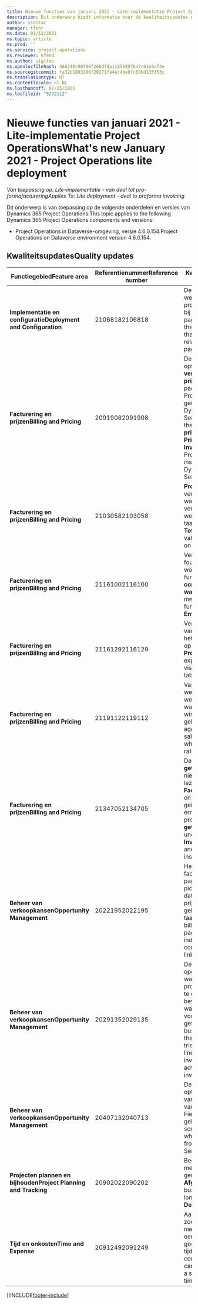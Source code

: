 ```yaml
---
title: Nieuwe functies van januari 2021 - Lite-implementatie Project Operations
description: Dit onderwerp biedt informatie over de kwaliteitsupdates die beschikbaar zijn in de release van januari 2021 voor de Lite-implementatie van Project Operations.
author: sigitac
manager: tfehr
ms.date: 01/12/2021
ms.topic: article
ms.prod: ''
ms.service: project-operations
ms.reviewer: kfend
ms.author: sigitac
ms.openlocfilehash: 460240c90f98f268dfda11858897b47c61e8af4e
ms.sourcegitcommit: fa32b1893286f20271fa4ec4be8fc68bd135f53c
ms.translationtype: HT
ms.contentlocale: nl-NL
ms.lasthandoff: 02/15/2021
ms.locfileid: "5272112"
---
```

# <a name="whats-new-january-2021---project-operations-lite-deployment"></a><span data-ttu-id="417f5-103">Nieuwe functies van januari 2021 - Lite-implementatie Project Operations</span><span class="sxs-lookup"><span data-stu-id="417f5-103">What's new January 2021 - Project Operations lite deployment</span></span>


<span data-ttu-id="417f5-104">_Van toepassing op: Lite-implementatie - van deal tot pro-formafacturering_</span><span class="sxs-lookup"><span data-stu-id="417f5-104">_Applies To: Lite deployment - deal to proforma invoicing_</span></span>

<span data-ttu-id="417f5-105">Dit onderwerp is van toepassing op de volgende onderdelen en versies van Dynamics 365 Project Operations:</span><span class="sxs-lookup"><span data-stu-id="417f5-105">This topic applies to the following Dynamics 365 Project Operations components and versions:</span></span>

  - <span data-ttu-id="417f5-106">Project Operations in Dataverse-omgeving, versie 4.6.0.154.</span><span class="sxs-lookup"><span data-stu-id="417f5-106">Project Operations on Dataverse environment version 4.6.0.154.</span></span>
  
## <a name="quality-updates"></a><span data-ttu-id="417f5-107">Kwaliteitsupdates</span><span class="sxs-lookup"><span data-stu-id="417f5-107">Quality updates</span></span>

| <span data-ttu-id="417f5-108">**Functiegebied**</span><span class="sxs-lookup"><span data-stu-id="417f5-108">**Feature area**</span></span> | <span data-ttu-id="417f5-109">**Referentienummer**</span><span class="sxs-lookup"><span data-stu-id="417f5-109">**Reference number**</span></span> | <span data-ttu-id="417f5-110">**Kwaliteitsupdate**</span><span class="sxs-lookup"><span data-stu-id="417f5-110">**Quality update**</span></span> |
| --- | --- | --- |
| <span data-ttu-id="417f5-111">**Implementatie en configuratie**</span><span class="sxs-lookup"><span data-stu-id="417f5-111">**Deployment and Configuration**</span></span> | <span data-ttu-id="417f5-112">2106818</span><span class="sxs-lookup"><span data-stu-id="417f5-112">2106818</span></span> | <span data-ttu-id="417f5-113">De hernoeming van de webresource die problemen veroorzaakte bij het aanpassen van een pagina, is opgelost.</span><span class="sxs-lookup"><span data-stu-id="417f5-113">Fixed the webresource rename that was causing issues related to customizing a page.</span></span> |
| <span data-ttu-id="417f5-114">**Facturering en prijzen**</span><span class="sxs-lookup"><span data-stu-id="417f5-114">**Billing and Pricing**</span></span> | <span data-ttu-id="417f5-115">2091908</span><span class="sxs-lookup"><span data-stu-id="417f5-115">2091908</span></span> | <span data-ttu-id="417f5-116">De zichtbaarheid van de opties **Prijzen vergrendelen** en **Huidige prijzen gebruiken** op de pagina **Factuur** wanneer Project Operations is geïnstalleerd samen met Dynamics 365 Field Service is opgelost.</span><span class="sxs-lookup"><span data-stu-id="417f5-116">Fixed the visibility of the **Lock pricing** and **Use Current Pricing** options on the **Invoice** page when Project Operations is installed together with Dynamics 365 Field Service.</span></span> |
| <span data-ttu-id="417f5-117">**Facturering en prijzen**</span><span class="sxs-lookup"><span data-stu-id="417f5-117">**Billing and Pricing**</span></span> | <span data-ttu-id="417f5-118">2103058</span><span class="sxs-lookup"><span data-stu-id="417f5-118">2103058</span></span> | <span data-ttu-id="417f5-119">**Projecttotalen** is vernieuwd om null-waarden te kunnen verwerken voor de werkelijke kosten van een taak.</span><span class="sxs-lookup"><span data-stu-id="417f5-119">Refreshed **Project Totals** to handle null values for the actual cost on a task.</span></span> |
| <span data-ttu-id="417f5-120">**Facturering en prijzen**</span><span class="sxs-lookup"><span data-stu-id="417f5-120">**Billing and Pricing**</span></span> | <span data-ttu-id="417f5-121">2116100</span><span class="sxs-lookup"><span data-stu-id="417f5-121">2116100</span></span> | <span data-ttu-id="417f5-122">Verbeterde foutmeldingen die worden gebruikt met de functionaliteit **Boekingen corrigeren op werkelijke waarden**.</span><span class="sxs-lookup"><span data-stu-id="417f5-122">Improved error messages used with the functionality, **Correct Entries on Actuals**.</span></span> |
| <span data-ttu-id="417f5-123">**Facturering en prijzen**</span><span class="sxs-lookup"><span data-stu-id="417f5-123">**Billing and Pricing**</span></span> | <span data-ttu-id="417f5-124">2116129</span><span class="sxs-lookup"><span data-stu-id="417f5-124">2116129</span></span> | <span data-ttu-id="417f5-125">Verbeterde zichtbaarheid van kostenramingen op het tabblad **Schattingen** op de pagina **Projecten**.</span><span class="sxs-lookup"><span data-stu-id="417f5-125">Improved expense estimates visibility on the **Estimates** tab on the **Projects** page.</span></span> |
| <span data-ttu-id="417f5-126">**Facturering en prijzen**</span><span class="sxs-lookup"><span data-stu-id="417f5-126">**Billing and Pricing**</span></span> | <span data-ttu-id="417f5-127">2119112</span><span class="sxs-lookup"><span data-stu-id="417f5-127">2119112</span></span> | <span data-ttu-id="417f5-128">Vaste aggregatie van werkelijke verkopen en werkelijke kosten wanneer verschillende wisselkoersen worden gebruikt.</span><span class="sxs-lookup"><span data-stu-id="417f5-128">Fixed aggregation of actual sales and actual cost when different exchange rates are used.</span></span> |
| <span data-ttu-id="417f5-129">**Facturering en prijzen**</span><span class="sxs-lookup"><span data-stu-id="417f5-129">**Billing and Pricing**</span></span> | <span data-ttu-id="417f5-130">2134705</span><span class="sxs-lookup"><span data-stu-id="417f5-130">2134705</span></span> | <span data-ttu-id="417f5-131">De fout 'Kan eigenschap **getResourceString** van niet gedefinieerd niet lezen' wanneer de pagina **Factuur** wordt geopend en Field Service wordt geïnstalleerd.</span><span class="sxs-lookup"><span data-stu-id="417f5-131">Fixed the error, "Cannot read property **getResourceString** of undefined" when the **Invoice** page is opened and Field Service is installed.</span></span> |
| <span data-ttu-id="417f5-132">**Beheer van verkoopkansen**</span><span class="sxs-lookup"><span data-stu-id="417f5-132">**Opportunity Management**</span></span> | <span data-ttu-id="417f5-133">2022195</span><span class="sxs-lookup"><span data-stu-id="417f5-133">2022195</span></span> | <span data-ttu-id="417f5-134">Het taakgebaseerde factureringsraster op de pagina **Project** bevat een pictogram dat aangeeft dat er een contract- of prijsopgaveregel is gekoppeld aan die taak.</span><span class="sxs-lookup"><span data-stu-id="417f5-134">The task-based billing grid on the **Project** page includes an icon indicating that there is a contract or quote line linked to that task.</span></span> |
| <span data-ttu-id="417f5-135">**Beheer van verkoopkansen**</span><span class="sxs-lookup"><span data-stu-id="417f5-135">**Opportunity Management**</span></span> | <span data-ttu-id="417f5-136">2029135</span><span class="sxs-lookup"><span data-stu-id="417f5-136">2029135</span></span> | <span data-ttu-id="417f5-137">De bedrijfsprocesfout opgelost die optreedt wanneer een gebruiker probeert een factuurregel te openen op een bevestigde factuur waarop een voorschotbedrag is gefactureerd.</span><span class="sxs-lookup"><span data-stu-id="417f5-137">Fixed the business process error that occurs when a user tries to open an invoice line on a confirmed invoice that has an advance amount invoiced.</span></span> |
| <span data-ttu-id="417f5-138">**Beheer van verkoopkansen**</span><span class="sxs-lookup"><span data-stu-id="417f5-138">**Opportunity Management**</span></span> | <span data-ttu-id="417f5-139">2040713</span><span class="sxs-lookup"><span data-stu-id="417f5-139">2040713</span></span> | <span data-ttu-id="417f5-140">De scriptfout opgelost die optreedt bij het maken van een factuur op basis van een contract waarbij Field Service is geïnstalleerd.</span><span class="sxs-lookup"><span data-stu-id="417f5-140">Fixed the script error that occurs when creating an invoice from a contract and Field Service is installed.</span></span> |
| <span data-ttu-id="417f5-141">**Projecten plannen en bijhouden**</span><span class="sxs-lookup"><span data-stu-id="417f5-141">**Project Planning and Tracking**</span></span> | <span data-ttu-id="417f5-142">2090202</span><span class="sxs-lookup"><span data-stu-id="417f5-142">2090202</span></span> | <span data-ttu-id="417f5-143">Bedrijfsregels die niet meer worden gebruikt, gemarkeerd als **Afgeschaft**.</span><span class="sxs-lookup"><span data-stu-id="417f5-143">Marked business rules that are no longer used as **Deprecated**.</span></span> |
| <span data-ttu-id="417f5-144">**Tijd en onkosten**</span><span class="sxs-lookup"><span data-stu-id="417f5-144">**Time and Expense**</span></span> | <span data-ttu-id="417f5-145">2091249</span><span class="sxs-lookup"><span data-stu-id="417f5-145">2091249</span></span> | <span data-ttu-id="417f5-146">Aangescherpte controles, zodat gebruikers de taak niet kunnen wijzigen op een ingediende of goedgekeurde tijdsvermelding.</span><span class="sxs-lookup"><span data-stu-id="417f5-146">Tightened controls so that users can't change the task on a submitted or approved time entry.</span></span> |


[!INCLUDE[footer-include](../../includes/footer-banner.md)]